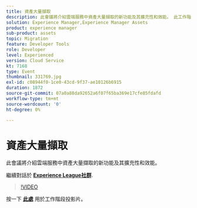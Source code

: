 ```yaml
---
title: 資產大量擷取
description: 此會議將介紹雲端服務中資產大量擷取的新功能及其擴充性和效能。 此工作階段屬於Adobe Developers Live內容事件的一部分。
solution: Experience Manager,Experience Manager Assets
product: experience manager
sub-product: assets
topic: Migration
feature: Developer Tools
role: Developer
level: Experienced
version: Cloud Service
kt: 7168
type: Event
thumbnail: 331769.jpg
exl-id: c08944f0-1ce0-43cd-9f37-ae10126b6915
duration: 1872
source-git-commit: 07a0a88da92652a6f07f65ba369e17cfe85fdafd
workflow-type: tm+mt
source-wordcount: '0'
ht-degree: 0%

---
```


# 資產大量擷取

此會議將介紹雲端服務中資產大量擷取的新功能及其擴充性和效能。

繼續對話於 **[Experience League社群](https://adobe.ly/36Yd3v6)**.

>[!VIDEO](https://video.tv.adobe.com/v/331769/?quality=12&learn=on&hidetitle=true)

按一下 **[此處](/help/adobe-developers-live/assets/asset-bulk-ingestion.pdf)** 用於工作階段投影片。
